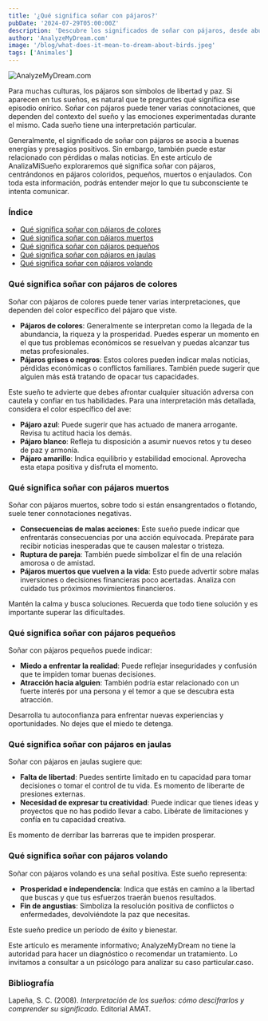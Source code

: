 ```yaml
---
title: '¿Qué significa soñar con pájaros?'
pubDate: '2024-07-29T05:00:00Z'
description: 'Descubre los significados de soñar con pájaros, desde abundancia y libertad hasta advertencias sobre pérdidas y conflictos.'
author: 'AnalyzeMyDream.com'
image: '/blog/what-does-it-mean-to-dream-about-birds.jpeg'
tags: ['Animales']
---
```


![AnalyzeMyDream.com](/blog/what-does-it-mean-to-dream-about-birds.jpeg)

Para muchas culturas, los pájaros son símbolos de libertad y paz. Si aparecen en tus sueños, es natural que te preguntes qué significa ese episodio onírico. Soñar con pájaros puede tener varias connotaciones, que dependen del contexto del sueño y las emociones experimentadas durante el mismo. Cada sueño tiene una interpretación particular.

Generalmente, el significado de soñar con pájaros se asocia a buenas energías y presagios positivos. Sin embargo, también puede estar relacionado con pérdidas o malas noticias. En este artículo de AnalizaMiSueño exploraremos qué significa soñar con pájaros, centrándonos en pájaros coloridos, pequeños, muertos o enjaulados. Con toda esta información, podrás entender mejor lo que tu subconsciente te intenta comunicar.

### Índice

- [Qué significa soñar con pájaros de colores](#que-significa-soñar-con-pajaros-de-colores)
- [Qué significa soñar con pájaros muertos](#que-significa-soñar-con-pajaros-muertos)
- [Qué significa soñar con pájaros pequeños](#que-significa-soñar-con-pajaros-pequenos)
- [Qué significa soñar con pájaros en jaulas](#que-significa-soñar-con-pajaros-en-jaulas)
- [Qué significa soñar con pájaros volando](#que-significa-soñar-con-pajaros-volando)

### Qué significa soñar con pájaros de colores

Soñar con pájaros de colores puede tener varias interpretaciones, que dependen del color específico del pájaro que viste. 

- **Pájaros de colores**: Generalmente se interpretan como la llegada de la abundancia, la riqueza y la prosperidad. Puedes esperar un momento en el que tus problemas económicos se resuelvan y puedas alcanzar tus metas profesionales.
- **Pájaros grises o negros**: Estos colores pueden indicar malas noticias, pérdidas económicas o conflictos familiares. También puede sugerir que alguien más está tratando de opacar tus capacidades.

Este sueño te advierte que debes afrontar cualquier situación adversa con cautela y confiar en tus habilidades. Para una interpretación más detallada, considera el color específico del ave:
- **Pájaro azul**: Puede sugerir que has actuado de manera arrogante. Revisa tu actitud hacia los demás. 
- **Pájaro blanco**: Refleja tu disposición a asumir nuevos retos y tu deseo de paz y armonía. 
- **Pájaro amarillo**: Indica equilibrio y estabilidad emocional. Aprovecha esta etapa positiva y disfruta el momento. 

### Qué significa soñar con pájaros muertos

Soñar con pájaros muertos, sobre todo si están ensangrentados o flotando, suele tener connotaciones negativas. 

- **Consecuencias de malas acciones**: Este sueño puede indicar que enfrentarás consecuencias por una acción equivocada. Prepárate para recibir noticias inesperadas que te causen malestar o tristeza.
- **Ruptura de pareja**: También puede simbolizar el fin de una relación amorosa o de amistad.
- **Pájaros muertos que vuelven a la vida**: Esto puede advertir sobre malas inversiones o decisiones financieras poco acertadas. Analiza con cuidado tus próximos movimientos financieros.

Mantén la calma y busca soluciones. Recuerda que todo tiene solución y es importante superar las dificultades.

### Qué significa soñar con pájaros pequeños

Soñar con pájaros pequeños puede indicar:

- **Miedo a enfrentar la realidad**: Puede reflejar inseguridades y confusión que te impiden tomar buenas decisiones.
- **Atracción hacia alguien**: También podría estar relacionado con un fuerte interés por una persona y el temor a que se descubra esta atracción.

Desarrolla tu autoconfianza para enfrentar nuevas experiencias y oportunidades. No dejes que el miedo te detenga.

### Qué significa soñar con pájaros en jaulas

Soñar con pájaros en jaulas sugiere que:

- **Falta de libertad**: Puedes sentirte limitado en tu capacidad para tomar decisiones o tomar el control de tu vida. Es momento de liberarte de presiones externas.
- **Necesidad de expresar tu creatividad**: Puede indicar que tienes ideas y proyectos que no has podido llevar a cabo. Libérate de limitaciones y confía en tu capacidad creativa.

Es momento de derribar las barreras que te impiden prosperar.

### Qué significa soñar con pájaros volando

Soñar con pájaros volando es una señal positiva. Este sueño representa:

- **Prosperidad e independencia**: Indica que estás en camino a la libertad que buscas y que tus esfuerzos traerán buenos resultados.
- **Fin de angustias**: Simboliza la resolución positiva de conflictos o enfermedades, devolviéndote la paz que necesitas.

Este sueño predice un período de éxito y bienestar.

Este artículo es meramente informativo; AnalyzeMyDream no tiene la autoridad para hacer un diagnóstico o recomendar un tratamiento. Lo invitamos a consultar a un psicólogo para analizar su caso particular.caso.

### Bibliografía

Lapeña, S. C. (2008). *Interpretación de los sueños: cómo descifrarlos y comprender su significado*. Editorial AMAT.